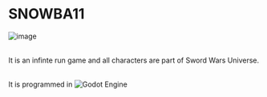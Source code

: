 # SNOWBA11

![image](https://github.com/user-attachments/assets/02bd131f-d689-441c-9025-98cdcbbafe49)
 
 <br>It is an infinte run game and all characters are part of Sword Wars Universe.


<br> It is programmed in ![Godot Engine](https://img.shields.io/badge/GODOT-%23FFFFFF.svg?style=for-the-badge&logo=godot-engine)
